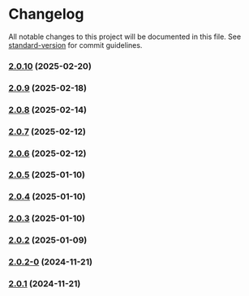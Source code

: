# Changelog

All notable changes to this project will be documented in this file. See [standard-version](https://github.com/conventional-changelog/standard-version) for commit guidelines.

### [2.0.10](https://github.com/joabssilveira/fwork-jsts-db/compare/v2.0.9...v2.0.10) (2025-02-20)

### [2.0.9](https://github.com/joabssilveira/fwork-jsts-db/compare/v2.0.8...v2.0.9) (2025-02-18)

### [2.0.8](https://github.com/joabssilveira/fwork-jsts-db/compare/v2.0.7...v2.0.8) (2025-02-14)

### [2.0.7](https://github.com/joabssilveira/fwork-jsts-db/compare/v2.0.6...v2.0.7) (2025-02-12)

### [2.0.6](https://github.com/joabssilveira/fwork-jsts-db/compare/v2.0.5...v2.0.6) (2025-02-12)

### [2.0.5](https://github.com/joabssilveira/fwork-jsts-db/compare/v2.0.4...v2.0.5) (2025-01-10)

### [2.0.4](https://github.com/joabssilveira/fwork-jsts-db/compare/v2.0.3...v2.0.4) (2025-01-10)

### [2.0.3](https://github.com/joabssilveira/fwork-jsts-db/compare/v2.0.2...v2.0.3) (2025-01-10)

### [2.0.2](https://github.com/joabssilveira/fwork-jsts-db/compare/v2.0.2-0...v2.0.2) (2025-01-09)

### [2.0.2-0](https://github.com/joabssilveira/fwork-jsts-db/compare/v2.0.1...v2.0.2-0) (2024-11-21)

### [2.0.1](https://github.com/joabssilveira/fwork-jsts-db/compare/v0.1.3...v2.0.1) (2024-11-21)
